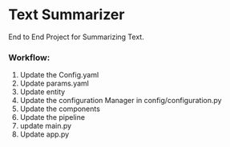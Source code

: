 # Text Summarizer

End to End Project for Summarizing Text.

<style>
font-family

</style>

<h3>
Workflow:
</h3>

<ol>
<li>Update the Config.yaml</li>
<li>Update params.yaml</li>
<li>Update entity</li>
<li>Update the configuration Manager in config/configuration.py</li>
<li>Update the components</li>
<li>Update the pipeline</li>
<li>update main.py</li>
<li>Update app.py</li>
</ol>

